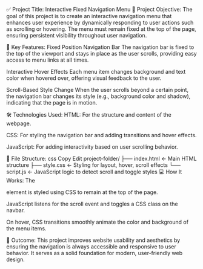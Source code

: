 ✅ Project Title: Interactive Fixed Navigation Menu
📌 Project Objective:
The goal of this project is to create an interactive navigation menu that enhances user experience by dynamically responding to user actions such as scrolling or hovering. The menu must remain fixed at the top of the page, ensuring persistent visibility throughout user navigation.

🧩 Key Features:
Fixed Position Navigation Bar
The navigation bar is fixed to the top of the viewport and stays in place as the user scrolls, providing easy access to menu links at all times.

Interactive Hover Effects
Each menu item changes background and text color when hovered over, offering visual feedback to the user.

Scroll-Based Style Change
When the user scrolls beyond a certain point, the navigation bar changes its style (e.g., background color and shadow), indicating that the page is in motion.

🛠️ Technologies Used:
HTML: For the structure and content of the webpage.

CSS: For styling the navigation bar and adding transitions and hover effects.

JavaScript: For adding interactivity based on user scrolling behavior.

📁 File Structure:
css
Copy
Edit
project-folder/
├── index.html       ← Main HTML structure
├── style.css        ← Styling for layout, hover, scroll effects
└── script.js        ← JavaScript logic to detect scroll and toggle styles
💻 How It Works:
The <nav> element is styled using CSS to remain at the top of the page.

JavaScript listens for the scroll event and toggles a CSS class on the navbar.

On hover, CSS transitions smoothly animate the color and background of the menu items.

🎯 Outcome:
This project improves website usability and aesthetics by ensuring the navigation is always accessible and responsive to user behavior. It serves as a solid foundation for modern, user-friendly web design.
